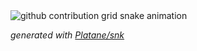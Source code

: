 
<picture>
  <source media="(prefers-color-scheme: dark)" srcset="https://raw.githubusercontent.com/Nuthan374/Nuthan374/output/github-contribution-grid-snake-dark.svg">
  <source media="(prefers-color-scheme: light)" srcset="https://raw.githubusercontent.com/Nuthan374/Nuthan374/output/github-contribution-grid-snake.svg">
  <img alt="github contribution grid snake animation" src="https://raw.githubusercontent.com/Nuthan374/Nuthan374/output/github-contribution-grid-snake.svg">
</picture>

_generated with [Platane/snk](https://github.com/Platane/snk)_
